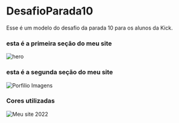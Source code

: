 # DesafioParada10
Esse é um modelo do desafio da parada 10 para os alunos da Kick.

### esta é a primeira seção do meu site
![hero](https://user-images.githubusercontent.com/24756809/169302677-c6c19c17-cfb1-4fa2-8582-48270ebd9c81.png)

### esta é a segunda seção do meu site
![Porfilio Imagens](https://user-images.githubusercontent.com/24756809/169302690-d479e064-b560-4463-a381-d6843ed8370f.png)

### Cores utilizadas
![Meu site 2022](https://user-images.githubusercontent.com/24756809/169300326-2ef4f1d3-aa44-4b32-9df4-020a885298e7.png)
